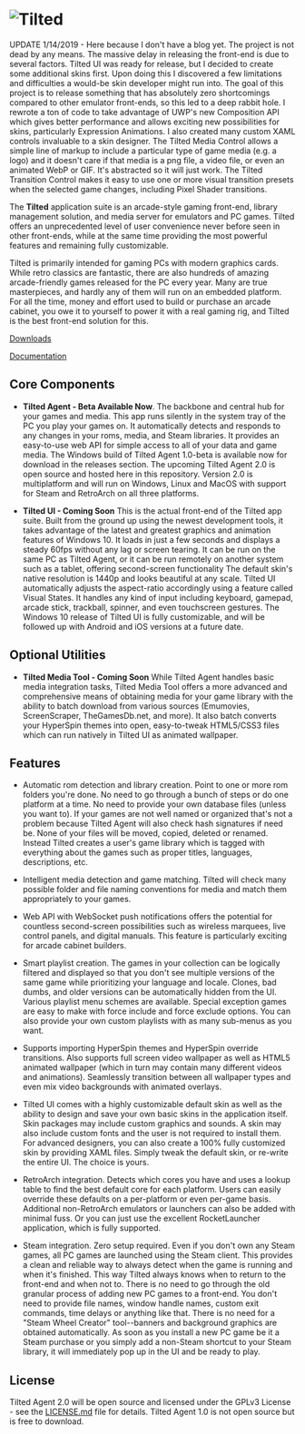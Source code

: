 # ![Tilted](https://i.imgur.com/ojqXTsd.png)

UPDATE 1/14/2019 - Here because I don't have a blog yet.
The project is not dead by any means. The massive delay in releasing the front-end is due to several factors. Tilted UI was ready for release, but I decided to create some additional skins first. Upon doing this I discovered a few limitations and difficulties a would-be skin developer might run into. The goal of this project is to release something that has absolutely zero shortcomings compared to other emulator front-ends, so this led to a deep rabbit hole. I rewrote a ton of code to take advantage of UWP's new Composition API which gives better performance and allows exciting new possibilities for skins, particularly Expression Animations. I also created many custom XAML controls invaluable to a skin designer. The Tilted Media Control allows a simple line of markup to include a particular type of game media (e.g. a logo) and it doesn't care if that media is a png file, a video file, or even an animated WebP or GIF. It's abstracted so it will just work. The Tilted Transition Control makes it easy to use one or more visual transition presets when the selected game changes, including Pixel Shader transitions. 

The **Tilted** application suite is an arcade-style gaming front-end, library management solution, and media server for emulators and PC games.  Tilted offers an unprecedented level of user convenience never before seen in other front-ends, while at the same time providing the most powerful features and remaining fully customizable.

Tilted is primarily intended for gaming PCs with modern graphics cards. While retro classics are fantastic, there are also hundreds of amazing arcade-friendly games released for the PC every year. Many are true masterpieces, and hardly any of them will run on an embedded platform. For all the time, money and effort used to build or purchase an arcade cabinet, you owe it to yourself to power it with a real gaming rig, and Tilted is the best front-end solution for this.

[Downloads](https://github.com/seanocali/Tilted/releases)

[Documentation](https://github.com/seanocali/Tilted/wiki)

## Core Components
- **Tilted Agent - Beta Available Now**. The backbone and central hub for your games and media. This app runs silently in the system tray of the PC you play your games on. It automatically detects and responds to any changes in your roms, media, and Steam libraries. It provides an easy-to-use web API for simple access to all of your data and game media. The Windows build of Tilted Agent 1.0-beta is available now for download in the releases section. The upcoming Tilted Agent 2.0 is open source and hosted here in this repository.  Version 2.0 is multiplatform and will run on Windows, Linux and MacOS with support for Steam and RetroArch on all three platforms.

- **Tilted UI - Coming Soon**  This is the actual front-end of the Tilted app suite.  Built from the ground up using the newest development tools, it takes advantage of the latest and greatest graphics and animation features of Windows 10. It loads in just a few seconds and displays a steady 60fps without any lag or screen tearing. It can be run on the same PC as Tilted Agent, or it can be run remotely on another system such as a tablet, offering second-screen functionality
  The default skin's native resolution is 1440p and looks beautiful at any scale. Tilted UI automatically adjusts the aspect-ratio accordingly using a feature called Visual States. It handles any kind of input including keyboard, gamepad, arcade stick, trackball, spinner, and even touchscreen gestures. The Windows 10 release of Tilted UI is fully customizable, and will be followed up with Android and iOS versions at a future date.

## Optional Utilities
- **Tilted Media Tool - Coming Soon** While Tilted Agent handles basic media integration tasks, Tilted Media Tool offers a more advanced and comprehensive means of obtaining media for your game library with the ability to batch download from various sources (Emumovies, ScreenScraper, TheGamesDb.net, and more). It also batch converts your HyperSpin themes into open, easy-to-tweak HTML5/CSS3 files which can run natively in Tilted UI as animated wallpaper.

## Features

- Automatic rom detection and library creation.  Point to one or more rom folders you're done. No need to go through a bunch of steps or do one platform at a time.  No need to provide your own database files (unless you want to). If your games are not well named or organized that's not a problem because Tilted Agent will also check hash signatures if need be. None of your files will be moved, copied, deleted or renamed. Instead Tilted creates a user's game library which is tagged with everything about the games such as proper titles, languages, descriptions, etc.

- Intelligent media detection and game matching.  Tilted will check many possible folder and file naming conventions for media and match them appropriately to your games.

- Web API with WebSocket push notifications offers the potential for countless second-screen possibilities such as wireless marquees, live control panels, and digital manuals. This feature is particularly exciting for arcade cabinet builders.

- Smart playlist creation. The games in your collection can be logically filtered and displayed so that you don't see multiple versions of the same game while prioritizing your language and locale. Clones, bad dumbs, and older versions can be automatically hidden from the UI. Various playlist menu schemes are available. Special exception games are easy to make with force include and force exclude options.  You can also provide your own custom playlists with as many sub-menus as you want.

- Supports importing HyperSpin themes and HyperSpin override transitions. Also supports full screen video wallpaper as well as HTML5 animated wallpaper (which in turn may contain many different videos and animations).  Seamlessly transition between all wallpaper types and even mix video backgrounds with animated overlays.

- Tilted UI comes with a highly customizable default skin as well as the ability to design and save your own basic skins in the application itself. Skin packages may include custom graphics and sounds.  A skin may also include custom fonts and the user is not required to install them.  For advanced designers, you can also create a 100% fully customized skin by providing XAML files.  Simply tweak the default skin, or re-write the entire UI. The choice is yours.

- RetroArch integration.  Detects which cores you have and uses a lookup table to find the best default core for each platform.  Users can easily override these defaults on a per-platform or even per-game basis.  Additional non-RetroArch emulators or launchers can also be added with minimal fuss.  Or you can just use the excellent RocketLauncher application, which is fully supported.

- Steam integration.  Zero setup required.  Even if you don't own any Steam games, all PC games are launched using the Steam client. This provides a clean and reliable way to always detect when the game is running and when it's finished. This way Tilted always knows when to return to the front-end and when not to. There is no need to go through the old granular process of adding new PC games to a front-end.  You don't need to provide file names, window handle names, custom exit commands, time delays or anything like that. There is no need for a "Steam Wheel Creator" tool--banners and background graphics are obtained automatically.  As soon as you install a new PC game be it a Steam purchase or you simply add a non-Steam shortcut to your Steam library, it will immediately pop up in the UI and be ready to play.

## License

Tilted Agent 2.0 will be open source and licensed under the GPLv3 License - see the [LICENSE.md](LICENSE.md) file for details.  Tilted Agent 1.0 is not open source but is free to download.


